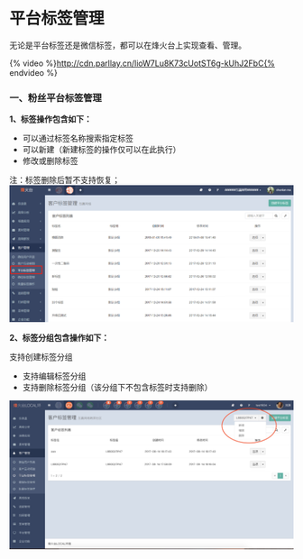 # 平台标签管理

无论是平台标签还是微信标签，都可以在烽火台上实现查看、管理。  

{% video %}http://cdn.parllay.cn/lioW7Lu8K73cUotST6g-kUhJ2FbC{% endvideo %}

### 一、粉丝平台标签管理

**1、标签操作包含如下：**

* 可以通过标签名称搜索指定标签
* 可以新建（新建标签的操作仅可以在此执行）
* 修改或删除标签

注：标签删除后暂不支持恢复；  
![](/assets/1516358081.png)

**2、标签分组包含操作如下：**

支持创建标签分组

* 支持编辑标签分组
* 支持删除标签分组（该分组下不包含标签时支持删除）

![](/assets/微信图片_20180329171319.jpg)

